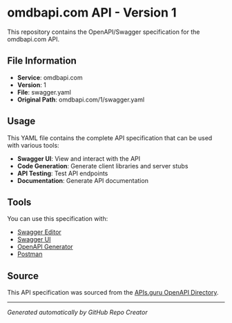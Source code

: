 # omdbapi.com API - Version 1

This repository contains the OpenAPI/Swagger specification for the omdbapi.com API.

## File Information

- **Service**: omdbapi.com
- **Version**: 1
- **File**: swagger.yaml
- **Original Path**: omdbapi.com/1/swagger.yaml

## Usage

This YAML file contains the complete API specification that can be used with various tools:

- **Swagger UI**: View and interact with the API
- **Code Generation**: Generate client libraries and server stubs
- **API Testing**: Test API endpoints
- **Documentation**: Generate API documentation

## Tools

You can use this specification with:

- [Swagger Editor](https://editor.swagger.io/)
- [Swagger UI](https://swagger.io/tools/swagger-ui/)
- [OpenAPI Generator](https://openapi-generator.tech/)
- [Postman](https://www.postman.com/)

## Source

This API specification was sourced from the [APIs.guru OpenAPI Directory](https://github.com/APIs-guru/openapi-directory).

---

*Generated automatically by GitHub Repo Creator*
